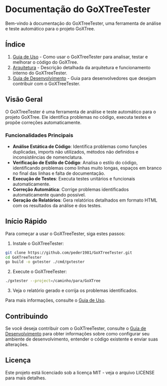 # Documentação do GoXTreeTester

Bem-vindo à documentação do GoXTreeTester, uma ferramenta de análise e teste automático para o projeto GoXTree.

## Índice

1. [Guia de Uso](USAGE_GUIDE.md) - Como usar o GoXTreeTester para analisar, testar e melhorar o código do GoXTree.
2. [Arquitetura](ARCHITECTURE.md) - Descrição detalhada da arquitetura e funcionamento interno do GoXTreeTester.
3. [Guia de Desenvolvimento](DEVELOPMENT_GUIDE.md) - Guia para desenvolvedores que desejam contribuir com o GoXTreeTester.

## Visão Geral

O GoXTreeTester é uma ferramenta de análise e teste automático para o projeto GoXTree. Ele identifica problemas no código, executa testes e propõe correções automaticamente.

### Funcionalidades Principais

- **Análise Estática de Código**: Identifica problemas como funções duplicadas, imports não utilizados, métodos não definidos e inconsistências de nomenclatura.
- **Verificação de Estilo de Código**: Analisa o estilo do código, identificando problemas como linhas muito longas, espaços em branco no final das linhas e falta de documentação.
- **Execução de Testes**: Executa testes unitários e funcionais automaticamente.
- **Correção Automática**: Corrige problemas identificados automaticamente quando possível.
- **Geração de Relatórios**: Gera relatórios detalhados em formato HTML com os resultados da análise e dos testes.

## Início Rápido

Para começar a usar o GoXTreeTester, siga estes passos:

1. Instale o GoXTreeTester:

```bash
git clone https://github.com/peder1981/GoXTreeTester.git
cd GoXTreeTester
go build -o gxtester ./cmd/gxtester
```

2. Execute o GoXTreeTester:

```bash
./gxtester --project=/caminho/para/GoXTree
```

3. Veja o relatório gerado e corrija os problemas identificados.

Para mais informações, consulte o [Guia de Uso](USAGE_GUIDE.md).

## Contribuindo

Se você deseja contribuir com o GoXTreeTester, consulte o [Guia de Desenvolvimento](DEVELOPMENT_GUIDE.md) para obter informações sobre como configurar seu ambiente de desenvolvimento, entender o código existente e enviar suas alterações.

## Licença

Este projeto está licenciado sob a licença MIT - veja o arquivo LICENSE para mais detalhes.
